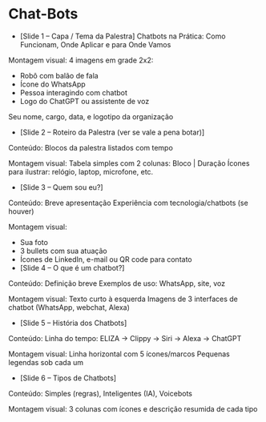 # Chat-Bots

- [Slide 1 – Capa / Tema da Palestra]
Chatbots na Prática: Como Funcionam, Onde Aplicar e para Onde Vamos

Montagem visual:
4 imagens em grade 2x2:
- Robô com balão de fala
- Ícone do WhatsApp
- Pessoa interagindo com chatbot
- Logo do ChatGPT ou assistente de voz

Seu nome, cargo, data, e logotipo da organização
- [Slide 2 – Roteiro da Palestra (ver se vale a pena botar)]

Conteúdo:
Blocos da palestra listados com tempo

Montagem visual:
Tabela simples com 2 colunas: Bloco | Duração
Ícones para ilustrar: relógio, laptop, microfone, etc.
- [Slide 3 – Quem sou eu?]

Conteúdo:
Breve apresentação
Experiência com tecnologia/chatbots (se houver)

Montagem visual:
- Sua foto
- 3 bullets com sua atuação
- Ícones de LinkedIn, e-mail ou QR code para contato
- [Slide 4 – O que é um chatbot?]

Conteúdo:
Definição breve
Exemplos de uso: WhatsApp, site, voz

Montagem visual:
Texto curto à esquerda
Imagens de 3 interfaces de chatbot (WhatsApp, webchat, Alexa)
- [Slide 5 – História dos Chatbots]

Conteúdo:
Linha do tempo: ELIZA → Clippy → Siri → Alexa → ChatGPT

Montagem visual:
Linha horizontal com 5 ícones/marcos
Pequenas legendas sob cada um

- [Slide 6 – Tipos de Chatbots]

Conteúdo:
Simples (regras), Inteligentes (IA), Voicebots

Montagem visual:
3 colunas com ícones e descrição resumida de cada tipo